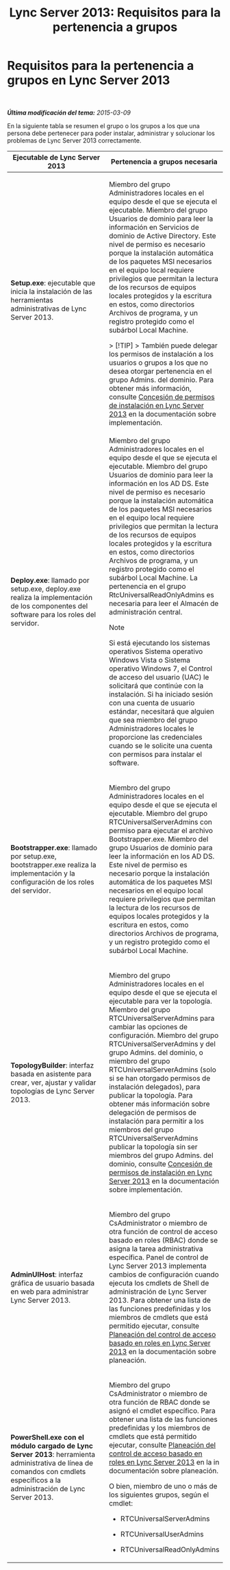 ﻿---
title: 'Lync Server 2013: Requisitos para la pertenencia a grupos'
TOCTitle: Requisitos para la pertenencia a grupos
ms:assetid: 01876843-8717-4e72-baf5-866ac8cceee6
ms:mtpsurl: https://technet.microsoft.com/es-es/library/JJ204623(v=OCS.15)
ms:contentKeyID: 48274234
ms.date: 01/07/2017
mtps_version: v=OCS.15
ms.translationtype: HT
---

# Requisitos para la pertenencia a grupos en Lync Server 2013

 

_**Última modificación del tema:** 2015-03-09_

En la siguiente tabla se resumen el grupo o los grupos a los que una persona debe pertenecer para poder instalar, administrar y solucionar los problemas de Lync Server 2013 correctamente.


<table>
<colgroup>
<col style="width: 50%" />
<col style="width: 50%" />
</colgroup>
<thead>
<tr class="header">
<th>Ejecutable de Lync Server 2013</th>
<th>Pertenencia a grupos necesaria</th>
</tr>
</thead>
<tbody>
<tr class="odd">
<td><p><strong>Setup.exe</strong>: ejecutable que inicia la instalación de las herramientas administrativas de Lync Server 2013.</p></td>
<td><p>Miembro del grupo Administradores locales en el equipo desde el que se ejecuta el ejecutable. Miembro del grupo Usuarios de dominio para leer la información en Servicios de dominio de Active Directory. Este nivel de permiso es necesario porque la instalación automática de los paquetes MSI necesarios en el equipo local requiere privilegios que permitan la lectura de los recursos de equipos locales protegidos y la escritura en estos, como directorios Archivos de programa, y un registro protegido como el subárbol Local Machine.</p>
<div class="alert">
> [!TIP]  
> También puede delegar los permisos de instalación a los usuarios o grupos a los que no desea otorgar pertenencia en el grupo Admins. del dominio. Para obtener más información, consulte <a href="lync-server-2013-granting-setup-permissions.md">Concesión de permisos de instalación en Lync Server 2013</a> en la documentación sobre implementación.


</div></td>
</tr>
<tr class="even">
<td><p><strong>Deploy.exe</strong>: llamado por setup.exe, deploy.exe realiza la implementación de los componentes del software para los roles del servidor.</p></td>
<td><p>Miembro del grupo Administradores locales en el equipo desde el que se ejecuta el ejecutable. Miembro del grupo Usuarios de dominio para leer la información en los AD DS. Este nivel de permiso es necesario porque la instalación automática de los paquetes MSI necesarios en el equipo local requiere privilegios que permitan la lectura de los recursos de equipos locales protegidos y la escritura en estos, como directorios Archivos de programa, y un registro protegido como el subárbol Local Machine. La pertenencia en el grupo RtcUniversalReadOnlyAdmins es necesaria para leer el Almacén de administración central.</p>
<div class="alert">

> [!NOTE]
> Si está ejecutando los sistemas operativos Sistema operativo Windows Vista o Sistema operativo Windows 7, el Control de acceso del usuario (UAC) le solicitará que continúe con la instalación. Si ha iniciado sesión con una cuenta de usuario estándar, necesitará que alguien que sea miembro del grupo Administradores locales le proporcione las credenciales cuando se le solicite una cuenta con permisos para instalar el software.


</div></td>
</tr>
<tr class="odd">
<td><p><strong>Bootstrapper.exe</strong>: llamado por setup.exe, bootstrapper.exe realiza la implementación y la configuración de los roles del servidor.</p></td>
<td><p>Miembro del grupo Administradores locales en el equipo desde el que se ejecuta el ejecutable. Miembro del grupo RTCUniversalServerAdmins con permiso para ejecutar el archivo Bootstrapper.exe. Miembro del grupo Usuarios de dominio para leer la información en los AD DS. Este nivel de permiso es necesario porque la instalación automática de los paquetes MSI necesarios en el equipo local requiere privilegios que permitan la lectura de los recursos de equipos locales protegidos y la escritura en estos, como directorios Archivos de programa, y un registro protegido como el subárbol Local Machine.</p></td>
</tr>
<tr class="even">
<td><p><strong>TopologyBuilder</strong>: interfaz basada en asistente para crear, ver, ajustar y validar topologías de Lync Server 2013.</p></td>
<td><p>Miembro del grupo Administradores locales en el equipo desde el que se ejecuta el ejecutable para ver la topología. Miembro del grupo RTCUniversalServerAdmins para cambiar las opciones de configuración. Miembro del grupo RTCUniversalServerAdmins y del grupo Admins. del dominio, o miembro del grupo RTCUniversalServerAdmins (solo si se han otorgado permisos de instalación delegados), para publicar la topología. Para obtener más información sobre delegación de permisos de instalación para permitir a los miembros del grupo RTCUniversalServerAdmins publicar la topología sin ser miembros del grupo Admins. del dominio, consulte <a href="lync-server-2013-granting-setup-permissions.md">Concesión de permisos de instalación en Lync Server 2013</a> en la documentación sobre implementación.</p></td>
</tr>
<tr class="odd">
<td><p><strong>AdminUIHost</strong>: interfaz gráfica de usuario basada en web para administrar Lync Server 2013.</p></td>
<td><p>Miembro del grupo CsAdministrator o miembro de otra función de control de acceso basado en roles (RBAC) donde se asigna la tarea administrativa específica. Panel de control de Lync Server 2013 implementa cambios de configuración cuando ejecuta los cmdlets de Shell de administración de Lync Server 2013. Para obtener una lista de las funciones predefinidas y los miembros de cmdlets que está permitido ejecutar, consulte <a href="lync-server-2013-planning-for-role-based-access-control.md">Planeación del control de acceso basado en roles en Lync Server 2013</a> en la documentación sobre planeación.</p></td>
</tr>
<tr class="even">
<td><p><strong>PowerShell.exe con el módulo cargado de Lync Server 2013</strong>: herramienta administrativa de línea de comandos con cmdlets específicos a la administración de Lync Server 2013.</p></td>
<td><p>Miembro del grupo CsAdministrator o miembro de otra función de RBAC donde se asignó el cmdlet específico. Para obtener una lista de las funciones predefinidas y los miembros de cmdlets que está permitido ejecutar, consulte <a href="lync-server-2013-planning-for-role-based-access-control.md">Planeación del control de acceso basado en roles en Lync Server 2013</a> en la in documentación sobre planeación.</p>
<p>O bien, miembro de uno o más de los siguientes grupos, según el cmdlet:</p>
<ul>
<li><p>RTCUniversalServerAdmins</p></li>
<li><p>RTCUniversalUserAdmins</p></li>
<li><p>RTCUniversalReadOnlyAdmins</p></li>
</ul></td>
</tr>
</tbody>
</table>

